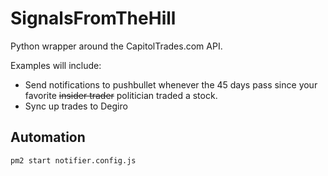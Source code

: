# SignalsFromTheHill

Python wrapper around the CapitolTrades.com API. 

Examples will include:

- Send notifications to pushbullet whenever the 45 days pass since your favorite ~~insider trader~~ politician traded a stock.
- Sync up trades to Degiro

## Automation

`pm2 start notifier.config.js`